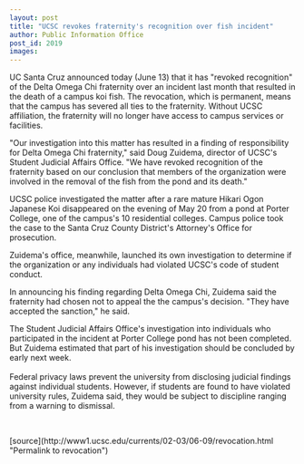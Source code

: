 ```yaml
---
layout: post
title: "UCSC revokes fraternity's recognition over fish incident"
author: Public Information Office
post_id: 2019
images:
---
```


<p>
  UC Santa Cruz announced today (June 13) that it has "revoked recognition" of the Delta Omega Chi fraternity over an incident last month that resulted in the death of a campus koi fish. The revocation, which is permanent, means that the campus has severed all ties to the fraternity. Without UCSC affiliation, the fraternity will no longer have access to campus services or facilities.
</p>
<p>
  "Our investigation into this matter has resulted in a finding of responsibility for Delta Omega Chi fraternity," said Doug Zuidema, director of UCSC's Student Judicial Affairs Office. "We have revoked recognition of the fraternity based on our conclusion that members of the organization were involved in the removal of the fish from the pond and its death."<br>
</p>
<p>
  UCSC police investigated the matter after a rare mature Hikari Ogon Japanese Koi disappeared on the evening of May 20 from a pond at Porter College, one of the campus's 10 residential colleges. Campus police took the case to the Santa Cruz County District's Attorney's Office for prosecution.<br>
</p>
<p>
  Zuidema's office, meanwhile, launched its own investigation to determine if the organization or any individuals had violated UCSC's code of student conduct.<br>
</p>
<p>
  In announcing his finding regarding Delta Omega Chi, Zuidema said the fraternity had chosen not to appeal the the campus's decision. "They have accepted the sanction," he said.<br>
</p>
<p>
  The Student Judicial Affairs Office's investigation into individuals who participated in the incident at Porter College pond has not been completed. But Zuidema estimated that part of his investigation should be concluded by early next week.<br>
  <br>
  Federal privacy laws prevent the university from disclosing judicial findings against individual students. However, if students are found to have violated university rules, Zuidema said, they would be subject to discipline ranging from a warning to dismissal.<br>
</p>
<p>
  <br>

</p>
<p>

</p>
[source](http://www1.ucsc.edu/currents/02-03/06-09/revocation.html "Permalink to revocation")
